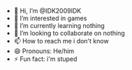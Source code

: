 - 👋 Hi, I’m @IDK2009IDK
- 👀 I’m interested in games
- 🌱 I’m currently learning nothing
- 💞️ I’m looking to collaborate on nothing
- 📫 How to reach me i don't know
- 😄 Pronouns: He/him
- ⚡ Fun fact: i'm stuped
